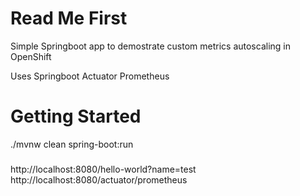 # Read Me First
Simple Springboot app to demostrate custom metrics autoscaling in OpenShift

Uses Springboot Actuator
Prometheus


# Getting Started
./mvnw clean spring-boot:run

### 
http://localhost:8080/hello-world?name=test
http://localhost:8080/actuator/prometheus
 